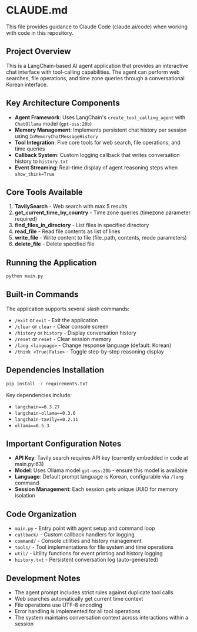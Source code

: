 # CLAUDE.md

This file provides guidance to Claude Code (claude.ai/code) when working with code in this repository.

## Project Overview

This is a LangChain-based AI agent application that provides an interactive chat interface with tool-calling capabilities. The agent can perform web searches, file operations, and time zone queries through a conversational Korean interface.

## Key Architecture Components

- **Agent Framework**: Uses LangChain's `create_tool_calling_agent` with `ChatOllama` model (`gpt-oss:20b`)
- **Memory Management**: Implements persistent chat history per session using `InMemoryChatMessageHistory`
- **Tool Integration**: Five core tools for web search, file operations, and time queries
- **Callback System**: Custom logging callback that writes conversation history to `history.txt`
- **Event Streaming**: Real-time display of agent reasoning steps when `show_think=True`

## Core Tools Available

1. **TavilySearch** - Web search with max 5 results
2. **get_current_time_by_country** - Time zone queries (timezone parameter required)
3. **find_files_in_directory** - List files in specified directory
4. **read_file** - Read file contents as list of lines
5. **write_file** - Write content to file (file_path, contents, mode parameters)
6. **delete_file** - Delete specified file

## Running the Application

```bash
python main.py
```

## Built-in Commands

The application supports several slash commands:
- `/exit` or `exit` - Exit the application
- `/clear` or `clear` - Clear console screen
- `/history` or `history` - Display conversation history
- `/reset` or `reset` - Clear session memory
- `/lang <language>` - Change response language (default: Korean)
- `/think <True|False>` - Toggle step-by-step reasoning display

## Dependencies Installation

```bash
pip install -r requirements.txt
```

Key dependencies include:
- `langchain==0.3.27`
- `langchain-ollama==0.3.6`
- `langchain-tavily==0.2.11`
- `ollama==0.5.3`

## Important Configuration Notes

- **API Key**: Tavily search requires API key (currently embedded in code at main.py:63)
- **Model**: Uses Ollama model `gpt-oss:20b` - ensure this model is available
- **Language**: Default prompt language is Korean, configurable via `/lang` command
- **Session Management**: Each session gets unique UUID for memory isolation

## Code Organization

- `main.py` - Entry point with agent setup and command loop
- `callback/` - Custom callback handlers for logging
- `command/` - Console utilities and history management
- `tools/` - Tool implementations for file system and time operations
- `util/` - Utility functions for event printing and history logging
- `history.txt` - Persistent conversation log (auto-generated)

## Development Notes

- The agent prompt includes strict rules against duplicate tool calls
- Web searches automatically get current time context
- File operations use UTF-8 encoding
- Error handling is implemented for all tool operations
- The system maintains conversation context across interactions within a session
